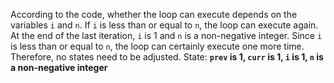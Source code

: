 According to the code, whether the loop can execute depends on the variables `i` and `n`. If `i` is less than or equal to `n`, the loop can execute again. At the end of the last iteration, `i` is 1 and `n` is a non-negative integer. Since `i` is less than or equal to `n`, the loop can certainly execute one more time. Therefore, no states need to be adjusted.
State: **`prev` is 1, `curr` is 1, `i` is 1, `n` is a non-negative integer**